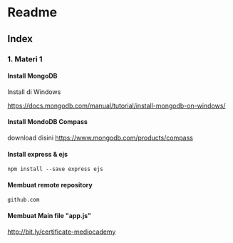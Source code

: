 # Readme

## Index

### 1. Materi 1

#### Install MongoDB

Install di Windows

https://docs.mongodb.com/manual/tutorial/install-mongodb-on-windows/

#### Install MondoDB Compass

download disini https://www.mongodb.com/products/compass

#### Install express & ejs

    npm install --save express ejs

#### Membuat remote repository

    github.com

#### Membuat Main file "app.js"

http://bit.ly/certificate-mediocademy
